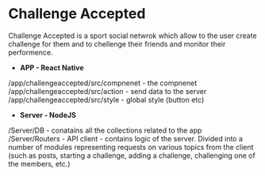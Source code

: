 # Challenge Accepted
Challenge Accepted is a sport social netwrok which allow to the user create challenge for them
and to chellenge their friends and monitor their performence.


+ **APP - React Native**

/app/challengeaccepted/src/compnenet - the compnenet
/app/challengeaccepted/src/action - send data to the server
/app/challengeaccepted/src/style - global style (button etc)

+ **Server - NodeJS**

/Server/DB - conatains all the collections related to the app <br/>
/Server/Routers - API client -  contains logic of the server. Divided into a number of modules representing requests on various topics from the client (such as posts, starting a challenge, adding a challenge, challenging one of the members, etc.)
